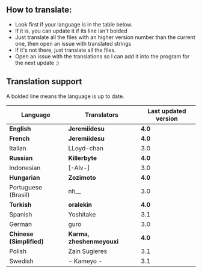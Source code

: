 ## How to translate:
* Look first if your language is in the table below.
* If it is, you can update it if its line isn't bolded
* Just translate all the files with an higher version number than the current one, then open an issue with translated strings
* If it's not there, just translate all the files. 
* Open an issue with the translations so I can add it into the program for the next update :)

## Translation support
A bolded line means the language is up to date.

| Language             | Translators           | Last updated version |
|----------------------|-----------------------|----------------------|
| **English**          | **Jeremiidesu**       | **4.0**              |
| **French**           | **Jeremiidesu**       | **4.0**              |
| Italian              | LLoyd-chan            | 3.0                  |
| **Russian**          | **Killerbyte**        | **4.0**              |
| Indonesian           | [-Alv-]               | 3.0                  |
| **Hungarian**        | **Zozimoto**          | **4.0**              |
| Portuguese (Brasil)  | nh__                  | 3.0                  |
| **Turkish**          | **oralekin**          | **4.0**              |
| Spanish              | Yoshitake             | 3.1                  |
| German               | guro                  | 3.0                  |
| **Chinese (Simplified)** | **Karma, zheshenmeyouxi** | **4.0**              |
| Polish               | Zain Sugieres         | 3.1                  |
| Swedish              | - Kameyo -            | 3.1                  |
